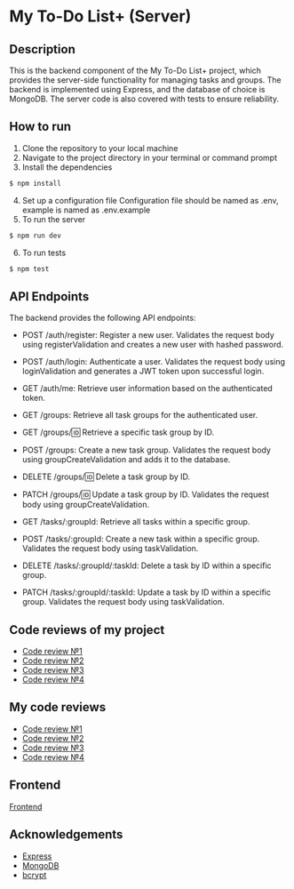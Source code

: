 # My To-Do List+ (Server) 

## Description 

This is the backend component of the My To-Do List+ project, which provides the server-side functionality for managing tasks and groups. The backend is implemented using Express, and the database of choice is MongoDB. The server code is also covered with tests to ensure reliability.

## How to run 

1. Clone the repository to your local machine 
2. Navigate to the project directory in your terminal or command prompt 
3. Install the dependencies 
```bash
$ npm install
``` 
4. Set up a configuration file 
Configuration file should be named as .env, example is named as .env.example 
5. To run the server 
```bash 
$ npm run dev 
```  
6. To run tests 
```bash 
$ npm test 
```

## API Endpoints 

The backend provides the following API endpoints: 

- POST /auth/register: Register a new user. Validates the request body using registerValidation and creates a new user with hashed password.  

- POST /auth/login: Authenticate a user. Validates the request body using loginValidation and generates a JWT token upon successful login. 

- GET /auth/me: Retrieve user information based on the authenticated token. 

- GET /groups: Retrieve all task groups for the authenticated user. 

- GET /groups/:id: Retrieve a specific task group by ID. 

- POST /groups: Create a new task group. Validates the request body using groupCreateValidation and adds it to the database. 

- DELETE /groups/:id: Delete a task group by ID. 

- PATCH /groups/:id: Update a task group by ID. Validates the request body using groupCreateValidation. 

- GET /tasks/:groupId: Retrieve all tasks within a specific group. 

- POST /tasks/:groupId: Create a new task within a specific group. Validates the request body using taskValidation. 

- DELETE /tasks/:groupId/:taskId: Delete a task by ID within a specific group. 

- PATCH /tasks/:groupId/:taskId: Update a task by ID within a specific group. Validates the request body using taskValidation. 

## Сode reviews of my project

- [Code review №1](https://github.com/vladimirvikulin/To-Do-List/pull/4) 
- [Code review №2](https://github.com/vladimirvikulin/To-Do-List-Server/pull/2) 
- [Code review №3](https://github.com/vladimirvikulin/To-Do-List-Server/pull/3) 
- [Code review №4](https://github.com/vladimirvikulin/To-Do-List/pull/8) 

## My code reviews

- [Code review №1](https://github.com/danil2205/blitz-session-react/pull/3) 
- [Code review №2](https://github.com/danil2205/blitz-session-react/pull/4) 
- [Code review №3](https://github.com/danil2205/BlitzSession/pull/1) 
- [Code review №4](https://github.com/danil2205/BlitzSession/pull/2) 

## Frontend

[Frontend](https://github.com/vladimirvikulin/To-Do-List) 

## Acknowledgements

- [Express](https://expressjs.com) 
- [MongoDB](https://www.mongodb.com) 
- [bcrypt](https://www.npmjs.com/package/bcrypt)  
